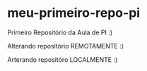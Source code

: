 # meu-primeiro-repo-pi
Primeiro Repositório da Aula de PI :)

Alterando repositório REMOTAMENTE :)

Arterando repositóro LOCALMENTE :)